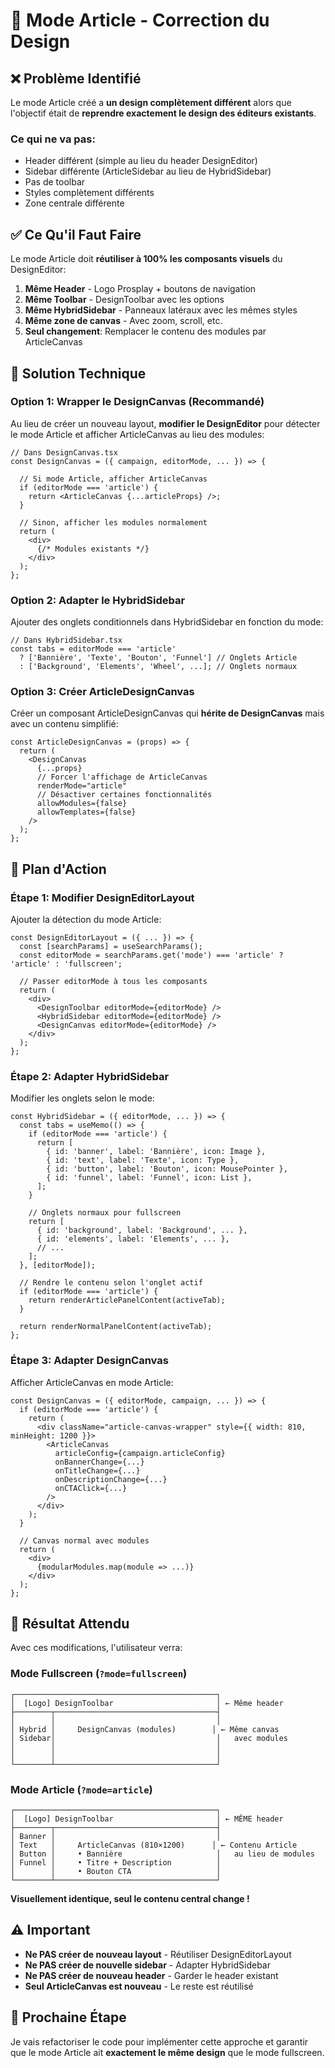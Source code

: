 # 🎨 Mode Article - Correction du Design

## ❌ Problème Identifié

Le mode Article créé a **un design complètement différent** alors que l'objectif était de **reprendre exactement le design des éditeurs existants**.

### Ce qui ne va pas:
- Header différent (simple au lieu du header DesignEditor)
- Sidebar différente (ArticleSidebar au lieu de HybridSidebar)
- Pas de toolbar
- Styles complètement différents
- Zone centrale différente

## ✅ Ce Qu'il Faut Faire

Le mode Article doit **réutiliser à 100% les composants visuels** du DesignEditor:

1. **Même Header** - Logo Prosplay + boutons de navigation
2. **Même Toolbar** - DesignToolbar avec les options
3. **Même HybridSidebar** - Panneaux latéraux avec les mêmes styles
4. **Même zone de canvas** - Avec zoom, scroll, etc.
5. **Seul changement**: Remplacer le contenu des modules par ArticleCanvas

## 🔧 Solution Technique

### Option 1: Wrapper le DesignCanvas (Recommandé)

Au lieu de créer un nouveau layout, **modifier le DesignEditor** pour détecter le mode Article et afficher ArticleCanvas au lieu des modules:

```tsx
// Dans DesignCanvas.tsx
const DesignCanvas = ({ campaign, editorMode, ... }) => {
  
  // Si mode Article, afficher ArticleCanvas
  if (editorMode === 'article') {
    return <ArticleCanvas {...articleProps} />;
  }
  
  // Sinon, afficher les modules normalement
  return (
    <div>
      {/* Modules existants */}
    </div>
  );
};
```

### Option 2: Adapter le HybridSidebar

Ajouter des onglets conditionnels dans HybridSidebar en fonction du mode:

```tsx
// Dans HybridSidebar.tsx
const tabs = editorMode === 'article'
  ? ['Bannière', 'Texte', 'Bouton', 'Funnel'] // Onglets Article
  : ['Background', 'Elements', 'Wheel', ...]; // Onglets normaux
```

### Option 3: Créer ArticleDesignCanvas

Créer un composant ArticleDesignCanvas qui **hérite de DesignCanvas** mais avec un contenu simplifié:

```tsx
const ArticleDesignCanvas = (props) => {
  return (
    <DesignCanvas
      {...props}
      // Forcer l'affichage de ArticleCanvas
      renderMode="article"
      // Désactiver certaines fonctionnalités
      allowModules={false}
      allowTemplates={false}
    />
  );
};
```

## 📝 Plan d'Action

### Étape 1: Modifier DesignEditorLayout

Ajouter la détection du mode Article:

```tsx
const DesignEditorLayout = ({ ... }) => {
  const [searchParams] = useSearchParams();
  const editorMode = searchParams.get('mode') === 'article' ? 'article' : 'fullscreen';
  
  // Passer editorMode à tous les composants
  return (
    <div>
      <DesignToolbar editorMode={editorMode} />
      <HybridSidebar editorMode={editorMode} />
      <DesignCanvas editorMode={editorMode} />
    </div>
  );
};
```

### Étape 2: Adapter HybridSidebar

Modifier les onglets selon le mode:

```tsx
const HybridSidebar = ({ editorMode, ... }) => {
  const tabs = useMemo(() => {
    if (editorMode === 'article') {
      return [
        { id: 'banner', label: 'Bannière', icon: Image },
        { id: 'text', label: 'Texte', icon: Type },
        { id: 'button', label: 'Bouton', icon: MousePointer },
        { id: 'funnel', label: 'Funnel', icon: List },
      ];
    }
    
    // Onglets normaux pour fullscreen
    return [
      { id: 'background', label: 'Background', ... },
      { id: 'elements', label: 'Elements', ... },
      // ...
    ];
  }, [editorMode]);
  
  // Rendre le contenu selon l'onglet actif
  if (editorMode === 'article') {
    return renderArticlePanelContent(activeTab);
  }
  
  return renderNormalPanelContent(activeTab);
};
```

### Étape 3: Adapter DesignCanvas

Afficher ArticleCanvas en mode Article:

```tsx
const DesignCanvas = ({ editorMode, campaign, ... }) => {
  if (editorMode === 'article') {
    return (
      <div className="article-canvas-wrapper" style={{ width: 810, minHeight: 1200 }}>
        <ArticleCanvas
          articleConfig={campaign.articleConfig}
          onBannerChange={...}
          onTitleChange={...}
          onDescriptionChange={...}
          onCTAClick={...}
        />
      </div>
    );
  }
  
  // Canvas normal avec modules
  return (
    <div>
      {modularModules.map(module => ...)}
    </div>
  );
};
```

## 🎯 Résultat Attendu

Avec ces modifications, l'utilisateur verra:

### Mode Fullscreen (`?mode=fullscreen`)
```
┌─────────────────────────────────────────────┐
│  [Logo] DesignToolbar                       │ ← Même header
├────────┬────────────────────────────────────┤
│        │                                    │
│ Hybrid │     DesignCanvas (modules)        │ ← Même canvas
│ Sidebar│                                    │   avec modules
│        │                                    │
│        │                                    │
└────────┴────────────────────────────────────┘
```

### Mode Article (`?mode=article`)
```
┌─────────────────────────────────────────────┐
│  [Logo] DesignToolbar                       │ ← MÊME header
├────────┬────────────────────────────────────┤
│ Banner │                                    │
│ Text   │     ArticleCanvas (810×1200)      │ ← Contenu Article
│ Button │     • Bannière                     │   au lieu de modules
│ Funnel │     • Titre + Description          │
│        │     • Bouton CTA                   │
└────────┴────────────────────────────────────┘
```

**Visuellement identique, seul le contenu central change !**

## ⚠️ Important

- **Ne PAS créer de nouveau layout** - Réutiliser DesignEditorLayout
- **Ne PAS créer de nouvelle sidebar** - Adapter HybridSidebar
- **Ne PAS créer de nouveau header** - Garder le header existant
- **Seul ArticleCanvas est nouveau** - Le reste est réutilisé

## 🚀 Prochaine Étape

Je vais refactoriser le code pour implémenter cette approche et garantir que le mode Article ait **exactement le même design** que le mode fullscreen.
